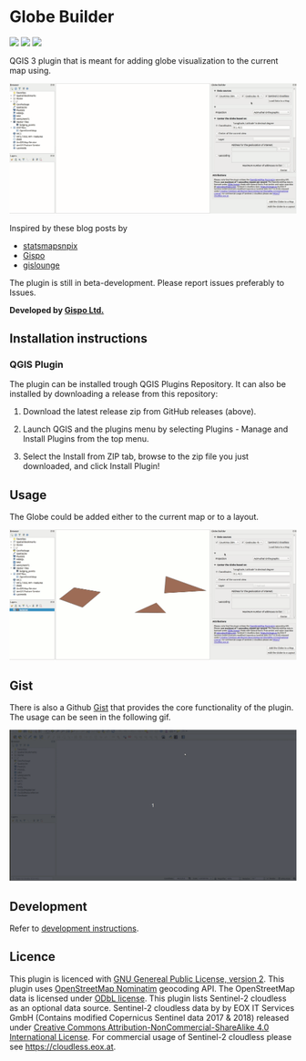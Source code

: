 Globe Builder
=============
![](https://github.com/GispoCoding/GlobeBuilder/workflows/Tests/badge.svg)
![](https://github.com/GispoCoding/GlobeBuilder/workflows/Release/badge.svg)
![](https://github.com/GispoCoding/GlobeBuilder/workflows/Translations/badge.svg)

QGIS 3 plugin that is meant for adding globe visualization to the current map using.

![Plugin in action](/images/screenshots/geocoding1.gif?raw=true "Plugin in action")

Inspired by these blog posts by 
* [statsmapsnpix](http://www.statsmapsnpix.com/2019/09/globe-projections-and-insets-in-qgis.html)
* [Gispo](https://www.gispo.fi/en/blog/the-power-of-community-30daymapchallenge/)
* [gislounge](https://www.gislounge.com/how-to-use-the-equal-earth-projection-using-qgis-on-the-mac/)


The plugin is still in beta-development. Please report issues preferably to Issues.

**Developed by [Gispo Ltd.](https://www.gispo.fi/en/home/)**

## Installation instructions
### QGIS Plugin
The plugin can be installed trough QGIS Plugins Repository. It can also be installed by downloading a release from this 
repository:

1. Download the latest release zip from GitHub releases (above).

2. Launch QGIS and the plugins menu by selecting Plugins - Manage and Install Plugins from the top menu.

3. Select the Install from ZIP tab, browse to the zip file you just downloaded, and click Install Plugin!


## Usage

The Globe could be added either to the current map or to a layout.

![Plugin in layout mode](/images/screenshots/layout1.gif?raw=true "Plugin in layout mode")

## Gist
There is also a Github [Gist](https://gist.github.com/Joonalai/7b8693ef904df75cb15cb9af0e82c032) that 
provides the core functionality of the plugin. The usage can be seen in the following gif.

![Gist in action](/images/screenshots/globe_view_gist.gif?raw=true "Gist in action")


## Development

Refer to [development instructions](docs/development.md).

## Licence

This plugin is licenced with [GNU Genereal Public License, version 2](https://www.gnu.org/licenses/old-licenses/gpl-2.0.en.html).
This plugin uses <a href="https://wiki.openstreetmap.org/wiki/Nominatim">OpenStreetMap Nominatim</a> geocoding API. 
The OpenStreetMap data is licensed under <a href="https://opendatacommons.org/licenses/odbl/">ODbL license</a>. 
This plugin lists Sentinel-2 cloudless as an optional data source. Sentinel-2 cloudless data by
by EOX IT Services GmbH (Contains modified Copernicus Sentinel data 2017 & 2018) released under 
[Creative Commons Attribution-NonCommercial-ShareAlike 4.0 International License](https://creativecommons.org/licenses/by-nc-sa/4.0/). 
For commercial usage of Sentinel-2 cloudless please see https://cloudless.eox.at.
